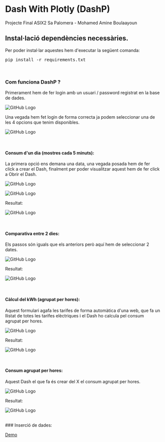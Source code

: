 # Dash With Plotly (DashP)
Projecte Final ASIX2 Sa Palomera - Mohamed Amine Boulaayoun

## Instal·lació dependències necessàries.
Per poder instal·lar aquestes hem d'executar la següent comanda:

<pre>pip install -r requirements.txt</pre>

<br/>

### Com funciona DashP ?

Primerament hem de fer login amb un usuari / password registrat en la base de dades.

![GitHub Logo](/img/1.PNG)

Una vegada hem fet login de forma correcta ja podem seleccionar una de les 4 opcions que tenim disponibles.

![GitHub Logo](/img/2.PNG)

<br/>

#### Consum d'un dia (mostres cada 5 minuts):

La primera opció ens demana una data, una vegada posada hem de fer click a crear el Dash, finalment per poder visualitzar aquest hem de fer click a Obrir el Dash.

![GitHub Logo](/img/3.PNG)

![GitHub Logo](/img/4.PNG)

Resultat:

![GitHub Logo](/img/5.PNG)

<br/>


#### Comparativa entre 2 dies:

Els passos són iguals que els anteriors però aquí hem de seleccionar 2 dates.

![GitHub Logo](/img/6.PNG)

Resultat:

![GitHub Logo](/img/7.PNG)


<br/>


#### Càlcul del kWh (agrupat per hores):

Aquest formulari agafa les tarifes de forma automàtica d'una web, que fa un llistat de totes les tarifes elèctriques i el Dash ho calcula pel consum agrupat per hores.


![GitHub Logo](/img/8.PNG)


Resultat:

![GitHub Logo](/img/9.PNG)


<br/>


#### Consum agrupat per hores:

Aquest Dash el que fa és crear del X el consum agrupat per hores.

![GitHub Logo](/img/11.PNG)


Resultat:

![GitHub Logo](/img/10.PNG)



<br/>
### Inserció de dades:

[Demo](https://youtu.be/A-BjPFdaQC4)
